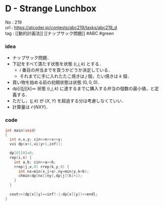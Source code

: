 # D - Strange Lunchbox

No	: 219  
url	: https://atcoder.jp/contests/abc219/tasks/abc219_d  
tag	: [[動的計画法]] [[ナップサック問題]]  #ABC #green

### idea
- ナップサック問題．
- 下記をすべて満たす状態を状態 $(i,j,k)$ とする．
	- $i$ 番目の弁当までを買うかどうか決定している．
	- それまでに手に入れたたこ焼きは $j$ 個，たい焼きは $k$ 個．
- 買い物を始める前の初期状態は状態 $(0,0,0)$．
- $\text{dp}[i][j][k] \coloneqq$ 状態 $(i,j,k)$ に達するまでに購入する弁当の個数の最小値，と定義する．
- ただし，$(j,k)$ が $(X,Y)$ を超過する分は考慮しなくていい．
- 計算量は $\mathcal{O}(NXY)$．

### code
```cpp
int	main(void)
{
  int n,x,y; cin>>n>>x>>y;
  vvi dp(x+1,vi(y+1,inf));

  dp[0][0]=0;
  rep(i,n) {
    int a,b; cin>>a>>b;
    rrep(j,x,0) rrep(k,y,0) {
      int nx=min(x,j+a),ny=min(y,k+b);
      chmin(dp[nx][ny],dp[j][k]+1);
    }
  }
  
  cout<<(dp[x][y]==inf?-1:dp[x][y])<<endl;
}
```